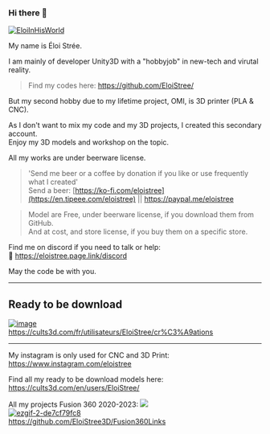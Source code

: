 ### Hi there 👋
  
  [![EloiInHisWorld](https://user-images.githubusercontent.com/20149493/120363687-b80fd000-c30c-11eb-8b1f-848e74e308ec.png)]([https://user-images.githubusercontent.com/20149493/120363687-b80fd000-c30c-11eb-8b1f-848e74e308ec.png](https://github.com/EloiStree/))
  
My name is Éloi Strée.  

  
I am mainly of developer Unity3D with a "hobbyjob" in new-tech and virutal reality.   
> Find my codes here: https://github.com/EloiStree/  
  
But my second hobby due to my lifetime project, OMI, is 3D printer (PLA & CNC).     

 
As I don't want to mix my code and my 3D projects, I created this secondary account.  
Enjoy my 3D models and workshop on the topic.  

All my works are under beerware license.  
> 'Send me beer or a coffee by donation if you like or use frequently what I created'  
Send a beer: [https://ko-fi.com/eloistree](https://en.tipeee.com/eloistree) ||  https://paypal.me/eloistree  

> Model are Free, under beerware license, if you download them from GitHub.  
> And at cost, and store license, if you buy them on a specific store.   



Find me on discord if you need to talk or help:  
💬 https://eloistree.page.link/discord  

  
May the code be with you.



------------

## Ready to be download

[![image](https://user-images.githubusercontent.com/106495897/171505005-6b540b10-b42e-40c1-951b-5f21eb342ba2.png)](https://cults3d.com/fr/utilisateurs/EloiStree/cr%C3%A9ations)  
https://cults3d.com/fr/utilisateurs/EloiStree/cr%C3%A9ations




-------------------

My instagram is only used for CNC and 3D Print:
https://www.instagram.com/eloistree

Find all my ready to be download models here:
https://cults3d.com/en/users/EloiStree/



All my projects Fusion 360 2020-2023:
[![](https://user-images.githubusercontent.com/106495897/241815918-ad9dba06-56ee-451d-80bc-2bf86464a73f.png)](https://github.com/EloiStree3D/Fusion360Links)  
[![ezgif-2-de7cf79fc8](https://github.com/EloiStree3D/Fusion360Links/assets/106495897/6db788f0-8e01-4743-a793-6150bc8f4920)](https://github.com/EloiStree3D/Fusion360Links)  
https://github.com/EloiStree3D/Fusion360Links

